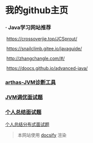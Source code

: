 # 我的github主页

### · Java学习网站推荐

​				https://crossoverjie.top/JCSprout/

​				https://snailclimb.gitee.io/javaguide/

​				http://zhangchangle.com/#/

​				https://doocs.github.io/advanced-java/

### [arthas-JVM诊断工具](https://alibaba.github.io/arthas/commands.html)

### [JVM调优面试题](https://yq.aliyun.com/articles/699342)

### 	[个人总结面试题](it/interview-with-answer.md)

[个人总结分布式面试题](it/distributed.md)

> 本网站使用 [docsify](https://docsify.js.org/#/zh-cn) 渲染
